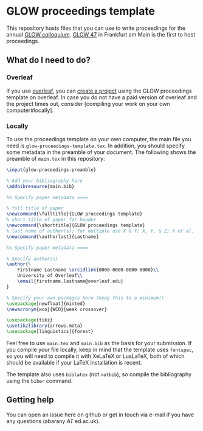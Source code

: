 # GLOW proceedings template

This repository hosts files that you can use to write proceedings for the annual [GLOW colloquium](https://glowlinguistics.org/). [GLOW 47](https://glowlinguistics.org/47/) in Frankfurt am Main is the first to host proceedings.

## What do I need to do?

### Overleaf

If you use [overleaf](https://www.overleaf.com/), you can [create a project](https://www.overleaf.com/latex/templates/glow-proceedings-template/nnzzbmzvfkhm) using the GLOW proceedings template on overleaf. In case you do not have a paid version of overleaf and the project times out, consider [compiling your work on your own computer#locally].

### Locally

To use the proceedings template on your own computer, the main file you need is `glow-proceedings-template.tex`. In addition, you should specify some metadata in the preamble of your document. The following shows the preamble of `main.tex` in this repository:

```tex
\input{glow-proceedings-preamble}

% Add your bibliography here
\addbibresource{main.bib}

%% Specify paper metadata ====

% full title of paper
\newcommand{\fulltitle}{GLOW proceedings template}
% short title of paper for header
\newcommand{\shorttitle}{GLOW proceedings template}
% last name of author(s); for multiple use X & Y; X, Y, & Z; X et al.
\newcommand{\authorlast}{Lastname}

%% Specify paper metadata ====

% Specify author(s)
\author{%
    Firstname Lastname \orcidlink{0000-0000-0000-0000}\\
    University of Overleaf\\
    \email{firstname.lastname@overleaf.edu}
}

% Specify your own packages here (keep this to a minimum!)
\usepackage[newfloat]{minted}
\newacronym{wco}{WCO}{weak crossover}

\usepackage{tikz}
\usetikzlibrary{arrows.meta}
\usepackage[linguistics]{forest}
```

Feel free to use `main.tex` and `main.bib` as the basis for your submission. If you compile your file locally, keep in mind that the template uses `fontspec`, so you will need to compile it with XeLaTeX or LuaLaTeX, both of which should be available if your LaTeX installation is recent.

The template also uses `biblatex` (not `natbib`), so compile the bibliography using the `biber` command.

## Getting help

You can open an issue here on github or get in touch via e-mail if you have any questions (abarany _AT_ ed.ac.uk).
